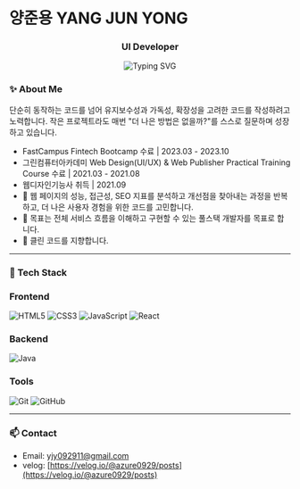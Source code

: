 <h1>양준용 YANG JUN YONG</h1>
<h3 align="center">UI Developer</h3>

<p align="center">
  <img src="https://readme-typing-svg.demolab.com?font=Fira+Code&pause=1000&center=true&vCenter=true&width=435&lines=React+%2C+Javascript;Frontend+%26+Backend+Developer;Clean+Code+%2C+UX+First+Thinking;Always+learning+%E2%9C%8C%EF%B8%8F" alt="Typing SVG" />
</p>

### ✨ About Me

단순히 동작하는 코드를 넘어 유지보수성과 가독성, 확장성을 고려한 코드를 작성하려고 노력합니다. 작은 프로젝트라도 매번 "더 나은 방법은 없을까?"를 스스로 질문하며 성장하고 있습니다.

- FastCampus Fintech Bootcamp 수료 | 2023.03 - 2023.10
- 그린컴퓨터아카데미 Web Design(UI/UX) & Web Publisher Practical Training Course 수료 | 2021.03 - 2021.08
- 웹디자인기능사 취득 | 2021.09
- 🧠 웹 페이지의 성능, 접근성, SEO 지표를 분석하고 개선점을 찾아내는 과정을 반복하고, 더 나은 사용자 경험을 위한 코드를 고민합니다.
- 🎯 목표는 전체 서비스 흐름을 이해하고 구현할 수 있는 풀스택 개발자를 목표로 합니다.
- 🌱 클린 코드를 지향합니다.

---

### 🚀 Tech Stack

### Frontend

![HTML5](https://img.shields.io/badge/-HTML5-E34F26?style=flat-square&logo=html5&logoColor=white)
![CSS3](https://img.shields.io/badge/-CSS3-1572B6?style=flat-square&logo=css3)
![JavaScript](https://img.shields.io/badge/-JavaScript-F7DF1E?style=flat-square&logo=javascript&logoColor=black)
![React](https://img.shields.io/badge/-React-61DAFB?style=flat-square&logo=react)

### Backend

![Java](https://img.shields.io/badge/Java-007396?style=flat&logo=OpenJDK&logoColor=white)

### Tools

![Git](https://img.shields.io/badge/-Git-F05032?style=flat-square&logo=git)
![GitHub](https://img.shields.io/badge/-GitHub-181717?style=flat-square&logo=github)

---

### 📫 Contact

- Email: [yjy092911@gmail.com](yjy092911@gmail.com)
- velog: [https://velog.io/@azure0929/posts](https://velog.io/@azure0929/posts)
